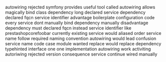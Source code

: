 autowiring rejected symfony provides useful tool called autowiring allows magically bind class dependency long declared service dependency declared fqcn service identifier advantage boilerplate configuration code every service dont manually bind dependency manually disadvantage dependency must declared fqcn instead service identifier like prestashopcorefoobar currently existing service would aliased order service name follow required naming convention autowiring would lead confusion service name code case module wanted replace would replace dependency typehinted interface one one implementation autowiring work activiting autoriwing rejected version consequence service continue wired manually